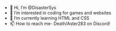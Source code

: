 - 👋 Hi, I’m @DisasterSys
- 👀 I’m interested in coding for games and websites
- 🌱 I’m currently learning HTML and CSS
- 📫 How to reach me- Death/Aster283 on Discord!

<!---
DisasterSys/DisasterSys is a ✨ special ✨ repository because its `README.md` (this file) appears on your GitHub profile.
You can click the Preview link to take a look at your changes.
--->
